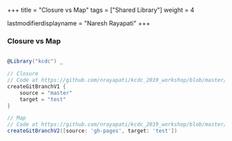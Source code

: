 +++
title = "Closure vs Map"
tags = ["Shared Library"]
weight = 4

lastmodifierdisplayname = "Naresh Rayapati"
+++

### Closure vs Map

```groovy

@Library("kcdc") _

// Closure
// Code at https://github.com/nrayapati/kcdc_2019_workshop/blob/master/vars/createGitBranchV1.groovy
createGitBranchV1 {
    source = "master"
    target = "test"
}

// Map
// Code at https://github.com/nrayapati/kcdc_2019_workshop/blob/master/vars/createGitBranchV2.groovy
createGitBranchV2([source: 'gh-pages', target: 'test'])
```